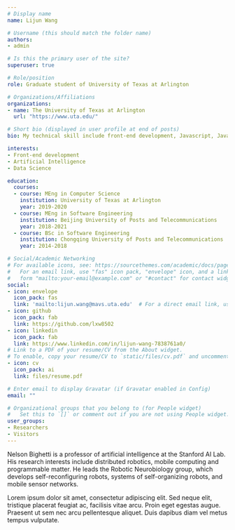 ```yaml
---
# Display name
name: Lijun Wang

# Username (this should match the folder name)
authors:
- admin

# Is this the primary user of the site?
superuser: true

# Role/position
role: Graduate student of University of Texas at Arlington

# Organizations/Affiliations
organizations:
- name: The University of Texas at Arlington
  url: "https://www.uta.edu/"

# Short bio (displayed in user profile at end of posts)
bio: My technical skill include front-end development, Javascript, Java, python.

interests:
- Front-end development
- Artificial Intelligence
- Data Science

education:
  courses:
  - course: MEng in Computer Science
    institution: University of Texas at Arlington
    year: 2019-2020 
  - course: MEng in Software Engineering
    institution: Beijing University of Posts and Telecommunications 
    year: 2018-2021
  - course: BSc in Software Engineering
    institution: Chongqing University of Posts and Telecommunications 
    year: 2014-2018

# Social/Academic Networking
# For available icons, see: https://sourcethemes.com/academic/docs/page-builder/#icons
#   For an email link, use "fas" icon pack, "envelope" icon, and a link in the
#   form "mailto:your-email@example.com" or "#contact" for contact widget.
social:
- icon: envelope
  icon_pack: fas
  link: 'mailto:lijun.wang@mavs.uta.edu'  # For a direct email link, use "mailto:test@example.org".
- icon: github
  icon_pack: fab
  link: https://github.com/lxw8502
- icon: linkedin
  icon_pack: fab
  link: https://www.linkedin.com/in/lijun-wang-7838761a0/
# Link to a PDF of your resume/CV from the About widget.
# To enable, copy your resume/CV to `static/files/cv.pdf` and uncomment the lines below.
- icon: cv
  icon_pack: ai
  link: files/resume.pdf

# Enter email to display Gravatar (if Gravatar enabled in Config)
email: ""

# Organizational groups that you belong to (for People widget)
#   Set this to `[]` or comment out if you are not using People widget.
user_groups:
- Researchers
- Visitors
---
```


Nelson Bighetti is a professor of artificial intelligence at the Stanford AI Lab. His research interests include distributed robotics, mobile computing and programmable matter. He leads the Robotic Neurobiology group, which develops self-reconfiguring robots, systems of self-organizing robots, and mobile sensor networks.

Lorem ipsum dolor sit amet, consectetur adipiscing elit. Sed neque elit, tristique placerat feugiat ac, facilisis vitae arcu. Proin eget egestas augue. Praesent ut sem nec arcu pellentesque aliquet. Duis dapibus diam vel metus tempus vulputate.
